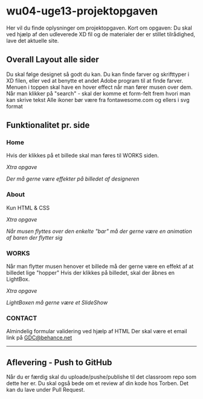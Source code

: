 # wu04-uge13-projektopgaven
Her vil du finde oplysninger om projektopgaven.
Kort om opgaven:
Du skal ved hjælp af den udleverede XD fil og de materialer der er stillet tilrådighed, lave det aktuelle site.

## Overall Layout alle sider
Du skal følge designet så godt du kan.
Du kan finde farver og skrifttyper i XD filen, eller ved at benytte et andet Adobe program til at finde farver.
Menuen i toppen skal have en hover effect når man fører musen over dem.
Når man klikker på "search" - skal der komme et form-felt frem hvori man kan skrive tekst
Alle ikoner bør være fra fontawesome.com og ellers i svg format

## Funktionalitet pr. side
### Home
Hvis der klikkes på et billede skal man føres til WORKS siden.

*Xtra opgave*

*Der må gerne være effekter på billedet af designeren*
### About
Kun HTML & CSS

*Xtra opgave*

*Når musen flyttes over den enkelte "bar" må der gerne være en animation af baren der flytter sig*

### WORKS
Når man flytter musen henover et billede må der gerne være en effekt af at billedet lige "hopper"
Hvis der klikkes på billedet, skal der åbnes en LightBox.

*Xtra opgave*

*LightBoxen må gerne være et SlideShow*
### CONTACT
Almindelig formular validering ved hjælp af HTML
Der skal være et email link på GDC@behance.net

---
## Aflevering - Push to GitHub
Når du er færdig skal du uploade/pushe/publishe til det classroom repo som dette her er.
Du skal også bede om et review af din kode hos Torben.
Det kan du lave under Pull Request.
